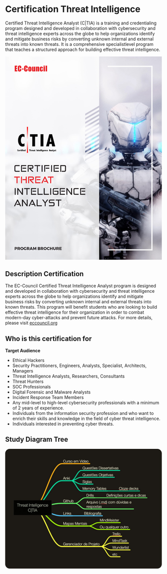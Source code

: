 # Certification Threat Intelligence
Certified Threat Intelligence Analyst (C|TIA) is a training and credentialing program designed and developed in collaboration with cybersecurity and threat intelligence experts across the globe to help organizations identify and mitigate business risks by converting unknown internal and external threats into known threats. It is a comprehensive specialistlevel program that teaches a structured approach for building effective threat intelligence.

![CTIA](/img/CTIA.jpg)

## Description Certification
 The EC-Council Certified Threat Intelligence Analyst program is designed and developed in collaboration with cybersecurity and threat intelligence experts across the globe to help organizations identify and mitigate business risks by converting unknown internal and external threats into known threats. This program will benefit students who are looking to build effective threat intelligence for their organization in order to combat modern-day cyber-attacks and prevent future attacks. For more details, please visit [eccouncil.org](https://www.eccouncil.org/programs/certified-threat-intelligence-analyst-ctia/)
 
 ## Who is this certification for
 
**Target Audience**

* Ethical Hackers
* Security Practitioners, Engineers, Analysts, Specialist, Architects, Managers
* Threat Intelligence Analysts, Researchers, Consultants
* Threat Hunters
* SOC Professionals
* Digital Forensic and Malware Analysts
* Incident Response Team Members
* Any mid-level to high-level cybersecurity professionals with a minimum of 2 years of experience.
* Individuals from the information security profession and who want to enrich their skills and knowledge in the field of cyber threat intelligence.
* Individuals interested in preventing cyber threats.
 
 ## Study Diagram Tree
 
![Study Diagram](/img/study%20diagram.png)

